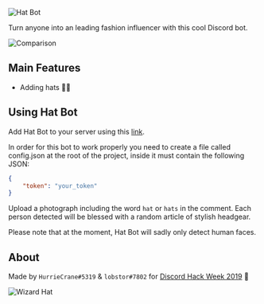 ![Hat Bot](http://shelf.games/images/hat-bot-banner.gif)

Turn anyone into an leading fashion influencer with this cool Discord bot.

![Comparison](http://shelf.games/images/hat-bot-comparison.png)

## Main Features
* Adding hats 🎩👒

## Using Hat Bot
Add Hat Bot to your server using this [link](https://discordapp.com/api/oauth2/authorize?client_id=592777462522445825&permissions=34816&scope=bot).

In order for this bot to work properly you need to create a file called config.json at the root of the project, inside it must contain the following JSON:

```json
{
	"token": "your_token"
}
```

Upload a photograph including the word ```hat``` or ```hats``` in the comment. Each person detected will be blessed with a random article of stylish headgear.

Please note that at the moment, Hat Bot will sadly only detect human faces.


## About

Made by ```HurrieCrane#5319``` & ```lobstor#7802``` for [Discord Hack Week 2019](https://blog.discordapp.com/discord-community-hack-week-build-and-create-alongside-us-6b2a7b7bba33) 🤠

![Wizard Hat](http://shelf.games/images/hat-bot-footer.gif)
